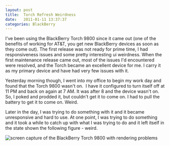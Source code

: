```yaml
---
layout: post
title:  Torch Refresh Weirdness
date:   2011-01-11 13:37:37
categories: BlackBerry
---
```

I've been using the BlackBerry Torch 9800 since it came out (one of the benefits of working for AT&T, you get new BlackBerry devices as soon as they come out). The first release was not ready for prime time, I had responsiveness issues and some pretty interesting ui weirdness. When the first maintenance release came out, most of the issues I'd encountered were resolved, and the Torch became an excellent device for me. I carry it as my primary device and have had very few issues with it.

Yesterday morning though, I went into my office to begin my work day and found that the Torch 9800 wasn't on.  I have it configured to turn itself off at 11 PM and back on again at 7 AM. It was after 8 and the device wasn't on. So, I poked and prodded it, but couldn't get it to come on. I had to pull the battery to get it to come on. Weird.

Later in the day, I was trying to do something with it and it became unresponsive and hard to use. At one point, I was trying to do something and it took a while to catch up with what I was trying to do and it left itself in the state shown the following figure - weird.

![screen capture of the BlackBerry Torch 9800 with rendering problems](images/stories/screenshot-jan1011-032943p.jpg "BlackBerry Torch 9800 Screen Weirdness")